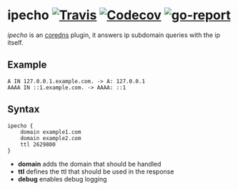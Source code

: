 # ipecho [![Travis](https://img.shields.io/travis/Eun/coredns-ipecho.svg)](https://travis-ci.org/Eun/coredns-ipecho) [![Codecov](https://img.shields.io/codecov/c/github/Eun/coredns-ipecho.svg)](https://codecov.io/gh/Eun/coredns-ipecho) [![go-report](https://goreportcard.com/badge/github.com/Eun/coredns-ipecho)](https://goreportcard.com/report/github.com/Eun/coredns-ipecho)

*ipecho* is an [coredns](https://github.com/coredns/coredns/) plugin, it answers ip subdomain queries with the ip itself.

## Example
```
A IN 127.0.0.1.example.com. -> A: 127.0.0.1
AAAA IN ::1.example.com. -> AAAA: ::1
```

## Syntax
```
ipecho {
    domain example1.com
    domain example2.com
    ttl 2629800
}
```

* **domain** adds the domain that should be handled
* **ttl** defines the ttl that should be used in the response
* **debug** enables debug logging